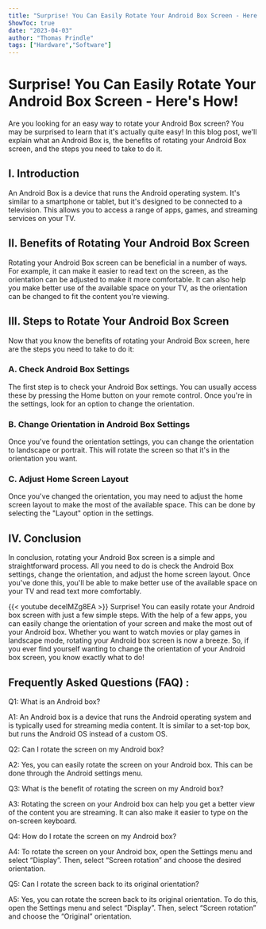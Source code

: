 ```yaml
---
title: "Surprise! You Can Easily Rotate Your Android Box Screen - Here's How!"
ShowToc: true 
date: "2023-04-03"
author: "Thomas Prindle" 
tags: ["Hardware","Software"]
---
```

# Surprise! You Can Easily Rotate Your Android Box Screen - Here's How!

Are you looking for an easy way to rotate your Android Box screen? You may be surprised to learn that it's actually quite easy! In this blog post, we'll explain what an Android Box is, the benefits of rotating your Android Box screen, and the steps you need to take to do it. 

## I. Introduction 

An Android Box is a device that runs the Android operating system. It's similar to a smartphone or tablet, but it's designed to be connected to a television. This allows you to access a range of apps, games, and streaming services on your TV. 

## II. Benefits of Rotating Your Android Box Screen

Rotating your Android Box screen can be beneficial in a number of ways. For example, it can make it easier to read text on the screen, as the orientation can be adjusted to make it more comfortable. It can also help you make better use of the available space on your TV, as the orientation can be changed to fit the content you're viewing. 

## III. Steps to Rotate Your Android Box Screen

Now that you know the benefits of rotating your Android Box screen, here are the steps you need to take to do it: 

### A. Check Android Box Settings 

The first step is to check your Android Box settings. You can usually access these by pressing the Home button on your remote control. Once you're in the settings, look for an option to change the orientation. 

### B. Change Orientation in Android Box Settings 

Once you've found the orientation settings, you can change the orientation to landscape or portrait. This will rotate the screen so that it's in the orientation you want. 

### C. Adjust Home Screen Layout 

Once you've changed the orientation, you may need to adjust the home screen layout to make the most of the available space. This can be done by selecting the "Layout" option in the settings. 

## IV. Conclusion 

In conclusion, rotating your Android Box screen is a simple and straightforward process. All you need to do is check the Android Box settings, change the orientation, and adjust the home screen layout. Once you've done this, you'll be able to make better use of the available space on your TV and read text more comfortably.

{{< youtube deceIMZg8EA >}} 
Surprise! You can easily rotate your Android box screen with just a few simple steps. With the help of a few apps, you can easily change the orientation of your screen and make the most out of your Android box. Whether you want to watch movies or play games in landscape mode, rotating your Android box screen is now a breeze. So, if you ever find yourself wanting to change the orientation of your Android box screen, you know exactly what to do!

## Frequently Asked Questions (FAQ) :
Q1: What is an Android box?

A1: An Android box is a device that runs the Android operating system and is typically used for streaming media content. It is similar to a set-top box, but runs the Android OS instead of a custom OS.

Q2: Can I rotate the screen on my Android box?

A2: Yes, you can easily rotate the screen on your Android box. This can be done through the Android settings menu.

Q3: What is the benefit of rotating the screen on my Android box?

A3: Rotating the screen on your Android box can help you get a better view of the content you are streaming. It can also make it easier to type on the on-screen keyboard.

Q4: How do I rotate the screen on my Android box?

A4: To rotate the screen on your Android box, open the Settings menu and select “Display”. Then, select “Screen rotation” and choose the desired orientation.

Q5: Can I rotate the screen back to its original orientation?

A5: Yes, you can rotate the screen back to its original orientation. To do this, open the Settings menu and select “Display”. Then, select “Screen rotation” and choose the “Original” orientation.


